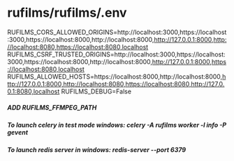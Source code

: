 # rufilms/rufilms/.env
RUFILMS_CORS_ALLOWED_ORIGINS=http://localhost:3000,https://localhost:3000,https://localhost:8000,http://localhost:8000,http://127.0.0.1:8000,http://localhost:8080,https://localhost:8080,localhost
RUFILMS_CSRF_TRUSTED_ORIGINS=http://localhost:3000,https://localhost:3000,https://localhost:8000,http://localhost:8000,http://127.0.0.1:8000,https://localhost:8080,localhost
RUFILMS_ALLOWED_HOSTS=https://localhost:8000,http://localhost:8000,http://127.0.0.1:8000,http://localhost:8080,https://localhost:8080,http://127.0.0.1:8080,localhost
RUFILMS_DEBUG=False
##### ADD RUFILMS_FFMPEG_PATH
##### To launch celery in test mode windows: celery -A rufilms worker -l info -P gevent
##### To launch redis server in windows: redis-server --port 6379